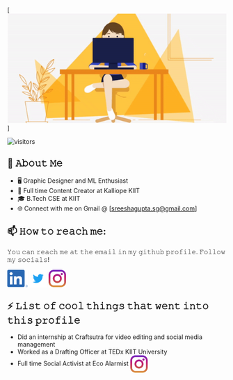 [<img src="https://raw.githubusercontent.com/sreeshagupta/sreeshagupta/master/intro.gif" alt="👋 Hi there! I'm (Sreesha Gupta)" title="👋 Hi there! I'm Sreesha Gupta"/>]

![visitors](https://visitor-badge-reloaded.herokuapp.com/badge?page_id=sreeshagupta.sreeshagupta&color=00cf00)

<!--
**Raymo111/Raymo111** is a ✨ _special_ ✨ repository because its `README.md` (this file) appears on your GitHub profile.

Here are some ideas to get you started:

- 🔭 I’m currently working on ...
- 🌱 I’m currently learning ...
- 👯 I’m looking to collaborate on ...
- 🤔 I’m looking for help with ...
- 💬 Ask me about ...
- 📫 How to reach me: ...
- 😄 Pronouns: ...
- ⚡ Fun fact: ...
-->



## :book: 𝙰𝚋𝚘𝚞𝚝 𝙼𝚎

- 🖥 Graphic Designer and ML Enthusiast
- 💼 Full time Content Creator at Kalliope KIIT
- 🎓 B.Tech CSE at KIIT
- 🌐 Connect with me on Gmail @ [sreeshagupta.sg@gmail.com]


## 📫 𝙷𝚘𝚠 𝚝𝚘 𝚛𝚎𝚊𝚌𝚑 𝚖𝚎:

𝚈𝚘𝚞 𝚌𝚊𝚗 𝚛𝚎𝚊𝚌𝚑 𝚖𝚎 𝚊𝚝 𝚝𝚑𝚎 𝚎𝚖𝚊𝚒𝚕 𝚒𝚗 𝚖𝚢 𝚐𝚒𝚝𝚑𝚞𝚋 𝚙𝚛𝚘𝚏𝚒𝚕𝚎. 𝙵𝚘𝚕𝚕𝚘𝚠 𝚖𝚢 𝚜𝚘𝚌𝚒𝚊𝚕𝚜!

[<img src="https://raw.githubusercontent.com/sreeshagupta/sreeshagupta/master/socials/linkedin.png" height="40em" align="center" alt="Follow sreeshagupta on LinkedIn" title="Follow sreeshagupta on LinkedIn"/>](https://www.linkedin.com/in/sreesha-gupta-8282921b7/)
[<img src="https://raw.githubusercontent.com/sreeshagupta/sreeshagupta/master/socials/twitter.svg" height="40em" align="center" alt="Follow sreeshagupta on Twitter" title="Follow sreeshagupta on Twitter"/>](https://twitter.com/gupta_sreesha)
[<img src="https://raw.githubusercontent.com/sreeshagupta/sreeshagupta/master/socials/instagram.svg" height="40em" align="center" alt="Follow sreeshagupta on Instagram" title="Follow sreeshagupta on Instagram"/>](https://www.instagram.com/reallysreesha/)

## ⚡ 𝙻𝚒𝚜𝚝 𝚘𝚏 𝚌𝚘𝚘𝚕 𝚝𝚑𝚒𝚗𝚐𝚜 𝚝𝚑𝚊𝚝 𝚠𝚎𝚗𝚝 𝚒𝚗𝚝𝚘 𝚝𝚑𝚒𝚜 𝚙𝚛𝚘𝚏𝚒𝚕𝚎

- Did an internship at Craftsutra for video editing and social media management
- Worked as a Drafting Officer at TEDx KIIT University
- Full time Social Activist at Eco Alarmist [<img src="https://raw.githubusercontent.com/sreeshagupta/sreeshagupta/master/socials/instagram.svg" height="40em" align="center" alt="Follow sreeshagupta on Instagram" title="Follow sreeshagupta on Instagram"/>](https://www.instagram.com/ecoalarmist/)
